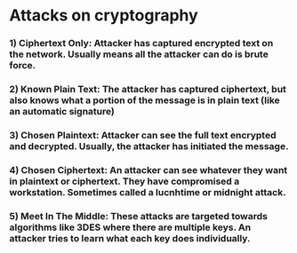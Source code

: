 # Attacks on cryptography

### 1) Ciphertext Only: Attacker has captured encrypted text on the network. Usually means all the attacker can do is brute force.

### 2) Known Plain Text: The attacker has captured ciphertext, but also knows what a portion of the message is in plain text (like an automatic signature)

### 3) Chosen Plaintext: Attacker can see the full text encrypted and decrypted. Usually, the attacker has initiated the message.

### 4) Chosen Ciphertext: An attacker can see whatever they want in plaintext or ciphertext. They have compromised a workstation. Sometimes called a lucnhtime or midnight attack.

### 5) Meet In The Middle: These attacks are targeted towards algorithms like 3DES where there are multiple keys. An attacker tries to learn what each key does individually.

